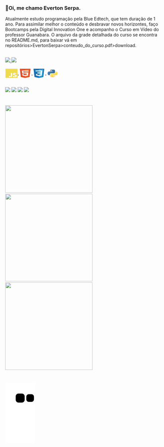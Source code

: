 ### 👋Oi, me chamo Everton Serpa. 
Atualmente estudo programação pela Blue Edtech, que tem duração de 1 ano. Para assimilar melhor o conteúdo e desbravar novos horizontes, 
faço Bootcamps pela Digital Innovation One e acompanho o Curso em Vídeo do professor Guanabara. O arquivo da grade detalhada do curso se encontra no README.md, para baixar vá em repositórios>EvertonSerpa>conteudo_do_curso.pdf>download.


##
<div aling="">
 
  <a href="https://github.com/EvertonSerpa">
  <img height="180em" img src="https://github-readme-stats.vercel.app/api?username=EvertonSerpa&show_icons=true&theme=github_dark&include_all_commits=true&count_private=true"/>   
  <img height="180em" img align="" src="https://github-readme-stats.vercel.app/api/top-langs/?username=EvertonSerpa&layout=compact&langs_count=7&theme=github_dark"/> 

</div>

<div style="display: inline_block"><br>
  <img align="center" alt="EvertonSerpa-Js" height="30" width="40" src="https://raw.githubusercontent.com/devicons/devicon/master/icons/javascript/javascript-plain.svg">
  <img align="center" alt="EvertonSerpa-HTML" height="30" width="40" src="https://raw.githubusercontent.com/devicons/devicon/master/icons/html5/html5-original.svg">
  <img align="center" alt="EvertonSerpa-CSS" height="30" width="40" src="https://raw.githubusercontent.com/devicons/devicon/master/icons/css3/css3-original.svg">
  <img align="center" alt="EvertonSerpa-Python" height="30" width="40" src="https://raw.githubusercontent.com/devicons/devicon/master/icons/python/python-original.svg">
</div>

##

<div> 
 <a href="" target="_blank"><img src="https://img.shields.io/badge/-Instagram-%23E4405F?style=for-the-badge&logo=instagram&logoColor=white" target="_blank"></a>
 <a href="" target="_blank"><img src="https://img.shields.io/badge/Discord-7289DA?style=for-the-badge&logo=discord&logoColor=white" target="_blank"></a> 
 <a href = "mailto:evertonnascimento.serpa@gmail.com"><img src="https://img.shields.io/badge/-Gmail-%23333?style=for-the-badge&logo=gmail&logoColor=white" target="_blank"></a>
 <a href="" target="_blank"><img src="https://img.shields.io/badge/-LinkedIn-%230077B5?style=for-the-badge&logo=linkedin&logoColor=white" target="_blank"></a>
 
</div>
 
#
 
<div> 

<img width="280px" height="280px" src="https://media.giphy.com/media/f9XgHHnPnDjOF1hWpl/giphy.gif">
<img width="280px" height="280px" src="https://media.giphy.com/media/CcwLAV11cALh3OuEJ5/giphy.gif">
<img width="280px" height="280px" src="https://media.giphy.com/media/LmNwrBhejkK9EFP504/giphy.gif">

</div>
 
#
![Snake animation](https://github.com/rafaballerini/rafaballerini/blob/output/github-contribution-grid-snake.svg)
 
 
